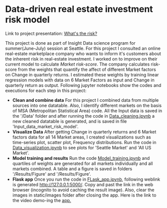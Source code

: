 # Data-driven real estate investment risk model
Link to project presentation: [What's the risk?](http://bit.ly/Vidit_Agrawal_demo)

This project is done as part of Insight Data science program for summer(June-July) session at Seattle. For this project I consulted an online real-estate marketplace company who wants to inform it's customers about the inherent risk in real-estate investment. I worked on to improve on their current model to calculate *Market risk-score*. The company calculates risk-score from the weights that quantify the affect of different Market factors on Change in quarterly returns. I estimated these weights by training linear regression models with data on 6 Market Factors as input and Change in quarterly return as output. Following jupyter notebooks show the codes and executions for each step in this project:
* **Clean and combine data** For this project I combined data from multiple sources into one datatable. Also, I identify different markets on the basis of MSA (Metropolitan Statistical Area) code. All the Input data is saved in the '/Data' folder and after running the code in [Data_cleaning.ipynb](https://github.com/ViditAg/Insight_project/blob/master/Data_Cleaning.ipynb) a new cleaned datatable is generated, and is saved in file 'Input_data_market_risk_model'.
* **Visualize Data** After getting Change in quarterly returns and 6 Market factors data for all 14 Market areas, I created visualizations  such as time-series plot, scatter plot, Frequency distributions. Run the code in [Data_visualization.ipynb](https://github.com/ViditAg/Insight_project/blob/master/Data_visualization.ipynb) to see plots for 'Seattle Market' and 'All US Market'. 
* **Model training and results** Run the code [Model_training.ipynb](https://github.com/ViditAg/Insight_project/blob/master/Model_training.ipynb) and quartiles of weights are generated for all markets individually and all markets combined. A table and a figure is saved in folders '/Results/Figure' and '/Results/Figure'.
* **Flask app** Once you run the code in [FLask_app.ipynb](https://github.com/ViditAg/Insight_project/blob/master/flask_app.ipynb), following weblink is generated http://127.0.0.1:5000/. Copy and past the link in the web browser (incognito to avoid caching the result image). Also, clear the images in static/images folder after closing the app.
Here is the link to the video demo-ing the [app.](https://youtu.be/tNwAyyntD7U)
